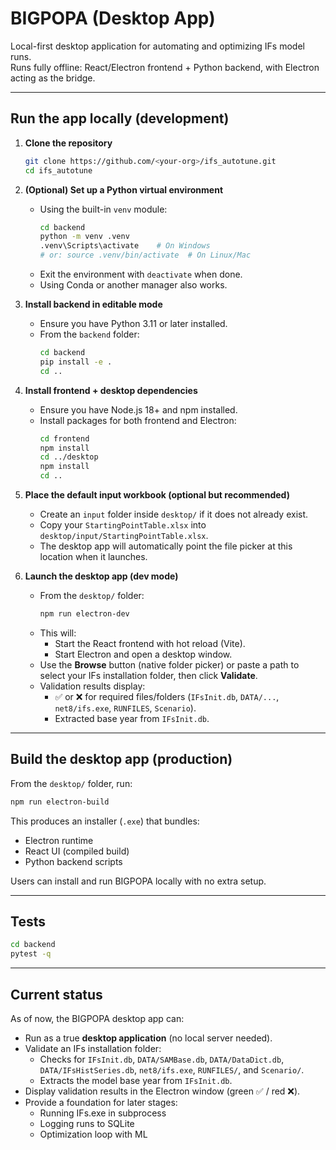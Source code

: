 # BIGPOPA (Desktop App)

Local-first desktop application for automating and optimizing IFs model runs.  
Runs fully offline: React/Electron frontend + Python backend, with Electron acting as the bridge.

---

## Run the app locally (development)

1. **Clone the repository**
   ```bash
   git clone https://github.com/<your-org>/ifs_autotune.git
   cd ifs_autotune
   ```

2. **(Optional) Set up a Python virtual environment**
   - Using the built-in `venv` module:
     ```bash
     cd backend
     python -m venv .venv
     .venv\Scripts\activate    # On Windows
     # or: source .venv/bin/activate  # On Linux/Mac
     ```
   - Exit the environment with `deactivate` when done.
   - Using Conda or another manager also works.

3. **Install backend in editable mode**
   - Ensure you have Python 3.11 or later installed.
   - From the `backend` folder:
     ```bash
     cd backend
     pip install -e .
     cd ..
     ```

4. **Install frontend + desktop dependencies**
   - Ensure you have Node.js 18+ and npm installed.
   - Install packages for both frontend and Electron:
     ```bash
     cd frontend
     npm install
     cd ../desktop
     npm install
     cd ..
     ```

5. **Place the default input workbook (optional but recommended)**
   - Create an `input` folder inside `desktop/` if it does not already exist.
   - Copy your `StartingPointTable.xlsx` into `desktop/input/StartingPointTable.xlsx`.
   - The desktop app will automatically point the file picker at this location when it launches.

6. **Launch the desktop app (dev mode)**
   - From the `desktop/` folder:
     ```bash
     npm run electron-dev
     ```
   - This will:
     - Start the React frontend with hot reload (Vite).
     - Start Electron and open a desktop window.
   - Use the **Browse** button (native folder picker) or paste a path to select your IFs installation folder, then click **Validate**.
   - Validation results display:
     - ✅ or ❌ for required files/folders (`IFsInit.db`, `DATA/...`, `net8/ifs.exe`, `RUNFILES`, `Scenario`).
     - Extracted base year from `IFsInit.db`.

---

## Build the desktop app (production)

From the `desktop/` folder, run:

```bash
npm run electron-build
```

This produces an installer (`.exe`) that bundles:
- Electron runtime
- React UI (compiled build)
- Python backend scripts

Users can install and run BIGPOPA locally with no extra setup.

---

## Tests

```bash
cd backend
pytest -q
```

---

## Current status

As of now, the BIGPOPA desktop app can:

- Run as a true **desktop application** (no local server needed).
- Validate an IFs installation folder:
  - Checks for `IFsInit.db`, `DATA/SAMBase.db`, `DATA/DataDict.db`, `DATA/IFsHistSeries.db`, `net8/ifs.exe`, `RUNFILES/`, and `Scenario/`.
  - Extracts the model base year from `IFsInit.db`.
- Display validation results in the Electron window (green ✅ / red ❌).
- Provide a foundation for later stages:
  - Running IFs.exe in subprocess
  - Logging runs to SQLite
  - Optimization loop with ML
